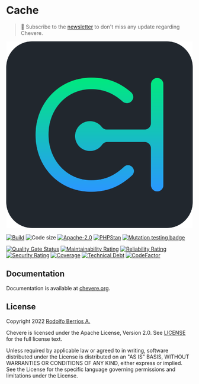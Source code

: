 # Cache

> 🔔 Subscribe to the [newsletter](https://chv.to/chevere-newsletter) to don't miss any update regarding Chevere.

![Chevere](chevere.svg)

[![Build](https://img.shields.io/github/actions/workflow/status/chevere/cache/test.yml?branch=0.5&style=flat-square)](https://github.com/chevere/cache/actions)
![Code size](https://img.shields.io/github/languages/code-size/chevere/cache?style=flat-square)
[![Apache-2.0](https://img.shields.io/github/license/chevere/cache?style=flat-square)](LICENSE)
[![PHPStan](https://img.shields.io/badge/PHPStan-level%209-blueviolet?style=flat-square)](https://phpstan.org/)
[![Mutation testing badge](https://img.shields.io/endpoint?style=flat-square&url=https%3A%2F%2Fbadge-api.stryker-mutator.io%2Fgithub.com%2Fchevere%2Fcache%2F0.5)](https://dashboard.stryker-mutator.io/reports/github.com/chevere/cache/0.5)

[![Quality Gate Status](https://sonarcloud.io/api/project_badges/measure?project=chevere_cache&metric=alert_status)](https://sonarcloud.io/dashboard?id=chevere_cache)
[![Maintainability Rating](https://sonarcloud.io/api/project_badges/measure?project=chevere_cache&metric=sqale_rating)](https://sonarcloud.io/dashboard?id=chevere_cache)
[![Reliability Rating](https://sonarcloud.io/api/project_badges/measure?project=chevere_cache&metric=reliability_rating)](https://sonarcloud.io/dashboard?id=chevere_cache)
[![Security Rating](https://sonarcloud.io/api/project_badges/measure?project=chevere_cache&metric=security_rating)](https://sonarcloud.io/dashboard?id=chevere_cache)
[![Coverage](https://sonarcloud.io/api/project_badges/measure?project=chevere_cache&metric=coverage)](https://sonarcloud.io/dashboard?id=chevere_cache)
[![Technical Debt](https://sonarcloud.io/api/project_badges/measure?project=chevere_cache&metric=sqale_index)](https://sonarcloud.io/dashboard?id=chevere_cache)
[![CodeFactor](https://www.codefactor.io/repository/github/chevere/cache/badge)](https://www.codefactor.io/repository/github/chevere/cache)

## Documentation

Documentation is available at [chevere.org](https://chevere.org/packages/cache).

## License

Copyright 2022 [Rodolfo Berrios A.](https://rodolfoberrios.com/)

Chevere is licensed under the Apache License, Version 2.0. See [LICENSE](LICENSE) for the full license text.

Unless required by applicable law or agreed to in writing, software distributed under the License is distributed on an "AS IS" BASIS, WITHOUT WARRANTIES OR CONDITIONS OF ANY KIND, either express or implied. See the License for the specific language governing permissions and limitations under the License.
